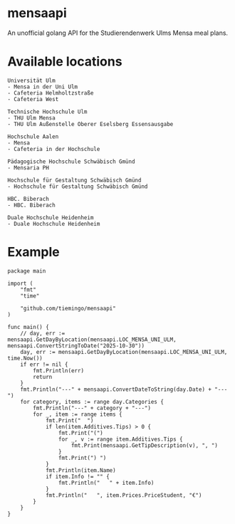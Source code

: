 # mensaapi
An unofficial golang API for the Studierendenwerk Ulms Mensa meal plans.

# Available locations
    Universität Ulm
    - Mensa in der Uni Ulm
    - Cafeteria Helmholtzstraße
    - Cafeteria West 

    Technische Hochschule Ulm
    - THU Ulm Mensa
    - THU Ulm Außenstelle Oberer Eselsberg Essensausgabe

    Hochschule Aalen
    - Mensa
    - Cafeteria in der Hochschule

    Pädagogische Hochschule Schwäbisch Gmünd
    - Mensaria PH

    Hochschule für Gestaltung Schwäbisch Gmünd
    - Hochschule für Gestaltung Schwäbisch Gmünd

    HBC. Biberach
    - HBC. Biberach

    Duale Hochschule Heidenheim
    - Duale Hochschule Heidenheim

# Example
``` golang
package main

import (
	"fmt"
	"time"

	"github.com/tiemingo/mensaapi"
)

func main() {
	// day, err := mensaapi.GetDayByLocation(mensaapi.LOC_MENSA_UNI_ULM, mensaapi.ConvertStringToDate("2025-10-30"))
	day, err := mensaapi.GetDayByLocation(mensaapi.LOC_MENSA_UNI_ULM, time.Now())
	if err != nil {
		fmt.Println(err)
		return
	}
	fmt.Println("---" + mensaapi.ConvertDateToString(day.Date) + "---")
	for category, items := range day.Categories {
		fmt.Println("---" + category + "---")
		for _, item := range items {
			fmt.Print("  ")
			if len(item.Additives.Tips) > 0 {
				fmt.Print("(")
				for _, v := range item.Additives.Tips {
					fmt.Print(mensaapi.GetTipDescription(v), ", ")
				}
				fmt.Print(") ")
			}
			fmt.Println(item.Name)
			if item.Info != "" {
				fmt.Println("	" + item.Info)
			}
			fmt.Println("	", item.Prices.PriceStudent, "€")
		}
	}
}
```
